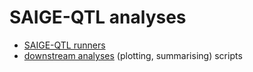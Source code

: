 # SAIGE-QTL analyses

* [SAIGE-QTL runners](saige_qtl_runners)
* [downstream analyses](Rscripts_downstream) (plotting, summarising) scripts
